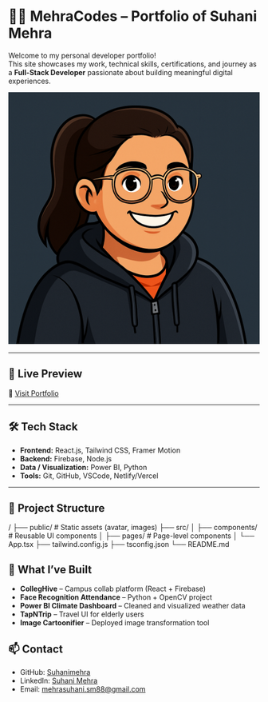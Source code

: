 # 👩‍💻 MehraCodes – Portfolio of Suhani Mehra

Welcome to my personal developer portfolio!  
This site showcases my work, technical skills, certifications, and journey as a **Full-Stack Developer** passionate about building meaningful digital experiences.

![Portfolio Banner](public/assets/avatar.png) <!-- Replace or remove if unnecessary -->

---

## 🚀 Live Preview

🔗 [Visit Portfolio](https://your-portfolio-link.com)

---

## 🛠️ Tech Stack

- **Frontend:** React.js, Tailwind CSS, Framer Motion
- **Backend:** Firebase, Node.js
- **Data / Visualization:** Power BI, Python
- **Tools:** Git, GitHub, VSCode, Netlify/Vercel

---

## 📁 Project Structure

/
├── public/ # Static assets (avatar, images)
├── src/
│ ├── components/ # Reusable UI components
│ ├── pages/ # Page-level components
│ └── App.tsx
├── tailwind.config.js
├── tsconfig.json
└── README.md

## 🧠 What I’ve Built

- **CollegHive** – Campus collab platform (React + Firebase)
- **Face Recognition Attendance** – Python + OpenCV project
- **Power BI Climate Dashboard** – Cleaned and visualized weather data
- **TapNTrip** – Travel UI for elderly users
- **Image Cartoonifier** – Deployed image transformation tool


## 📫 Contact

- GitHub: [Suhanimehra](https://github.com/Suhanimehra)
- LinkedIn: [Suhani Mehra](https://www.linkedin.com/in/suhanimehra)
- Email: mehrasuhani.sm88@gmail.com

